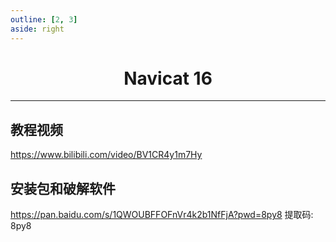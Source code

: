 ```yaml
---
outline: [2, 3]
aside: right
---
```


<h1 style="text-align: center;">Navicat 16</h1>
 
- - -

## 教程视频

https://www.bilibili.com/video/BV1CR4y1m7Hy

## 安装包和破解软件

https://pan.baidu.com/s/1QWOUBFFOFnVr4k2b1NfFjA?pwd=8py8 提取码: 8py8
